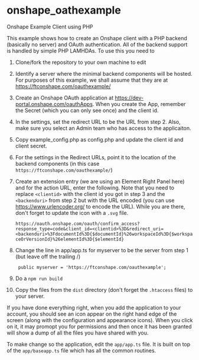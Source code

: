# onshape_oathexample
Onshape Example Client using PHP

This example shows how to create an Onshape client with a PHP backend (basically no server) and OAuth authentication.  All of the backend support is handled by simple PHP LAMHDAs.  To use this you need to

1. Clone/fork the repository to your own machine to edit
1. Identify a server where the minimal backend components will be hosted.  For purposes of this example, we shall assume that they are at https://ftconshape.com/oauthexample/
1. Create an Onshape OAuth application at https://dev-portal.onshape.com/oauthApps.  When you create the App, remember the Secret (which you can only see once) and the client id.
1. In the settings, set the redirect URL to be the URL from step 2.  Also, make sure you select an Admin team who has access to the applicaiton.
1. Copy example_config.php as config.php and update the client id and client secret.
1. For the settings in the Redirect URLs, point it to the location of the backend components (in this case `https://ftconshape.com/oauthexample/`)
1. Create an extension entry (we are using an Element Right Panel here) and for the action URL, enter the following.  Note that you need to replace `<clientid>` with the client id you got in step 3 and the `<backenduri>` from step 2 but with the URL encoded (you can use https://www.urlencoder.org/ to encode the URL).  While you are there, don't forget to update the icon with a `.svg` file.

     `https://oauth.onshape.com/oauth/confirm_access?response_type=code&client_id=<clientid>%3D&redirect_uri=<backenduri>%3FdocumentId%3D{$documentId}%26workspaceId%3D{$workspaceOrVersionId}%26elementId%3D{$elementId}`

1. Change the line in app/app.ts for myserver to be the server from step 1 (but leave off the trailing /)
   ```
    public myserver = 'https://ftconshape.com/oauthexample';
    ```     
1. Do a `npm run build` 
1. Copy the files from the `dist` directory (don't forget the `.htaccess` files) to your server.

If you have done everything right, when you add the application to your account, you should see an icon appear on the right hand edge of the screen (along with the configuration and appearance icons).  When you click on it, it may promopt you for permissions and then once it has been granted will show a dump of all the files you have shared with you.

To make change so the application, edit the `app/app.ts` file.  It is built on top of the `app/baseapp.ts` file which has all the common routines.